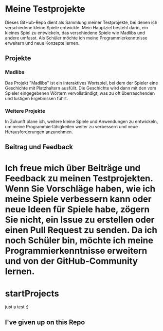 # Meine Testprojekte

Dieses GitHub-Repo dient als Sammlung meiner Testprojekte, bei denen ich verschiedene kleine Spiele entwickle. Mein Hauptziel besteht darin, ein kleines Spiel zu entwickeln, das verschiedene Spiele wie Madlibs und andere umfasst. Als Schüler möchte ich meine Programmierkenntnisse erweitern und neue Konzepte lernen.

## Projekte

### Madlibs

Das Projekt "Madlibs" ist ein interaktives Wortspiel, bei dem der Spieler eine Geschichte mit Platzhaltern ausfüllt. Die Geschichte wird dann mit den vom Spieler eingegebenen Wörtern vervollständigt, was zu oft überraschenden und lustigen Ergebnissen führt.

### Weitere Projekte

In Zukunft plane ich, weitere kleine Spiele und Anwendungen zu entwickeln, um meine Programmierfähigkeiten weiter zu verbessern und neue Herausforderungen anzunehmen.

## Beitrag und Feedback

Ich freue mich über Beiträge und Feedback zu meinen Testprojekten. Wenn Sie Vorschläge haben, wie ich meine Spiele verbessern kann oder neue Ideen für Spiele habe, zögern Sie nicht, ein Issue zu erstellen oder einen Pull Request zu senden. Da ich noch Schüler bin, möchte ich meine Programmierkenntnisse erweitern und von der GitHub-Community lernen.
=======
# startProjects
just a test :)

## I've given up on this Repo
